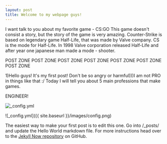 ```yaml
---
layout: post
title: Welcome to my webpage guys!
---
```


I want talk to you about my favorite game - CS:GO
This game doesn't consist a story, but the story of the game is very amazing. 
Counter-Strike is based on legendary game Half-Life, that was made by Valve company. CS is the mode for Half-Life.
In 1998 Valve corporation released Half-Life and after year one japanese man made a mode - shooter. 


POST ZONE POST ZONE POST ZONE POST ZONE POST ZONE POST ZONE POST ZONE

1)Hello guys! It's my first post! Don't be so angry or harmful)))I am not PRO in things like that  :/
Today I will tell you about 5 main professions that make games.

ENGINEER!



![_config.yml](http://media.tumblr.com/6dfbe0c4ceedc076ba1ed087bba8c0cc/tumblr_inline_mn780aGGm81qz4rgp.gif)

![_config.yml]({{ site.baseurl }}/images/config.png)

The easiest way to make your first post is to edit this one. Go into /_posts/ and update the Hello World markdown file. For more instructions head over to the [Jekyll Now repository](https://github.com/barryclark/jekyll-now) on GitHub.





